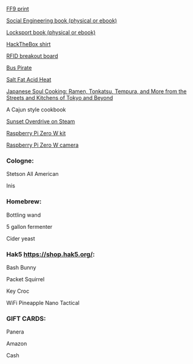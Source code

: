[FF9 print](https://www.lucidsky.co/products/ffix)

[Social Engineering book (physical or ebook)](https://nostarch.com/practical-social-engineering)

[Locksport book (physical or ebook)](https://nostarch.com/locksport)

[HackTheBox shirt](https://hackthebox.store/products/hack-the-box-new-logo-t-shirt?variant=36273749754014)

[RFID breakout board](http://www.adafruit.com/product/364)

<!--[VoIP Hacks](http://www.amazon.com/VoIP-Hacks-Tools-Internet-Telephony-ebook/dp/B002SR2QJG/)-->

<!--[AWUS051NH Wireless Adapter](http://www.amazon.com/Alfa-AWUS051NH-802-11a-Wireless-9dBi/dp/B003YH1X48/)-->

<!--[RTL-SDR](https://www.amazon.com/RTL-SDR-Blog-RTL2832U-Software-Defined/dp/B0129EBDS2/)-->

[Bus Pirate](https://www.sparkfun.com/products/12942)

<!--[TTL Cable](https://www.adafruit.com/product/954)-->

[Salt Fat Acid Heat](https://www.amazon.com/Salt-Fat-Acid-Heat-Mastering/dp/1476753830/)

<!--[The Flavor Bible: The Essential Guide to Culinary Creativity, Based on the Wisdom of America's Most Imaginative Chefs](https://www.amazon.com/Flavor-Bible-Essential-Creativity-Imaginative/dp/0316118400/)-->

[Japanese Soul Cooking: Ramen, Tonkatsu, Tempura, and More from the Streets and Kitchens of Tokyo and Beyond](https://www.amazon.com/Japanese-Soul-Cooking-Tonkatsu-Kitchens/dp/1607743523/)

A Cajun style cookbook

<!--The Best of Make: (volume 1 or 2, paperback or Kindle edition is fine)-->

<!--Grill mitts-->

[Sunset Overdrive on Steam](https://store.steampowered.com/app/847370/Sunset_Overdrive/)

[Raspberry Pi Zero W kit](https://www.amazon.com/CanaKit-Raspberry-Wireless-Complete-Starter/dp/B072N3X39J/)

[Raspberry Pi Zero W camera](https://www.amazon.com/Camera-Arducam-Raspberry-Raspbian-MotionEye/dp/B01LY05LOE/)

### Cologne:

Stetson All American

Inis

### Homebrew:

Bottling wand

5 gallon fermenter

Cider yeast

### Hak5 https://shop.hak5.org/:

Bash Bunny

Packet Squirrel

Key Croc

WiFi Pineapple Nano Tactical

<!--### MTG:-->
<!--Nightpack Ambusher-->
<!--Questing Beast-->
<!--Castle Garenbrig-->
<!--Fabled Passage-->
<!--Doubling Season-->
<!--Howlgeist-->
<!--Pack Guardian-->
<!--Wolfir Silverheart-->
<!--Master of the Hunt-->
<!--Feed the Pack-->
<!--Sword of Body and Mind-->
<!--Wilt-Leaf Liege-->
<!--Mirari's Wake-->
<!--Lace with Moonglove-->
<!--Bower Passage-->
<!--Dense Canopy-->
<!--Karametra, God of Harvests-->
<!--Temur Sabertooth-->
<!--Path to Exile-->
<!--Swords to Plowshares-->
<!--Teferi's Protection-->
<!--Lifecrafter's Bestiary-->
<!--Command Tower-->
<!--Skalla Wolf-->
<!--Panharmonicon-->
<!--Archangel of Thune-->
<!--Dawn of Hope-->
<!--Cradle of Vitality-->
<!--Ajani's Pridemate-->
<!--Felidar Sovereign-->
<!--Angelic Accord-->
<!--Primal Forcemage-->
<!--Eldrazi Displacer-->
<!--Eternal Witness-->
<!--Watchwolf-->
<!--Wolf-Skull Shaman-->
<!--Eerie Interlude-->
<!--Enlightened Tutor-->
<!--Eldritch Evolution-->
<!--Finale of Devastation-->
<!--Anointed Procession-->
<!--Aura Shards-->
<!--Elemental Bond-->
<!--Cloudstone Curio-->
<!--Paradox Engine-->
<!--Beast Whisperer-->
<!--Serra Ascendant-->
<!--Norn's Annex-->
<!--Huatli, Radiant Champion-->
<!--Conjurer's Closet-->
<!--Well of Lost Dreams-->
<!--Craterhoof Behemoth-->
<!--Eiganjo Castle-->
<!--Krosan Verge-->

### GIFT CARDS:

Panera

Amazon

Cash
